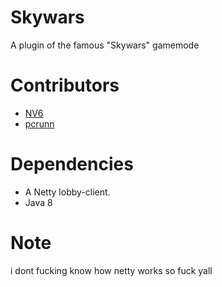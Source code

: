 # Skywars
A plugin of the famous "Skywars" gamemode

# Contributors
* [NV6](https://github.com/NotNV6/)
* [pcrunn](https://github.com/pcrunn/)

# Dependencies
* A Netty lobby-client.
* Java 8

# Note
i dont fucking know how netty works so fuck yall